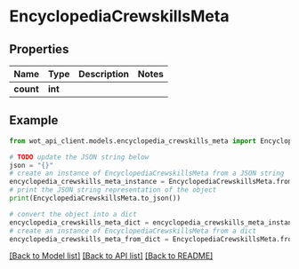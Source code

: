 # EncyclopediaCrewskillsMeta


## Properties

Name | Type | Description | Notes
------------ | ------------- | ------------- | -------------
**count** | **int** |  | 

## Example

```python
from wot_api_client.models.encyclopedia_crewskills_meta import EncyclopediaCrewskillsMeta

# TODO update the JSON string below
json = "{}"
# create an instance of EncyclopediaCrewskillsMeta from a JSON string
encyclopedia_crewskills_meta_instance = EncyclopediaCrewskillsMeta.from_json(json)
# print the JSON string representation of the object
print(EncyclopediaCrewskillsMeta.to_json())

# convert the object into a dict
encyclopedia_crewskills_meta_dict = encyclopedia_crewskills_meta_instance.to_dict()
# create an instance of EncyclopediaCrewskillsMeta from a dict
encyclopedia_crewskills_meta_from_dict = EncyclopediaCrewskillsMeta.from_dict(encyclopedia_crewskills_meta_dict)
```
[[Back to Model list]](../README.md#documentation-for-models) [[Back to API list]](../README.md#documentation-for-api-endpoints) [[Back to README]](../README.md)


